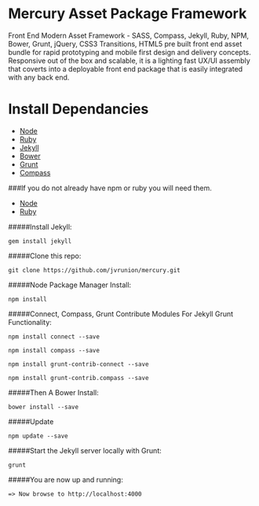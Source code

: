 Mercury Asset Package Framework
===============================

Front End Modern Asset Framework - SASS, Compass, Jekyll, Ruby, NPM, Bower, Grunt, jQuery, CSS3 Transitions, HTML5 pre built front end asset bundle for rapid prototyping and mobile first design and delivery concepts.  Responsive out of the box and scalable, it is a lighting fast UX/UI assembly that coverts into a deployable front end package that is easily integrated with any back end.


Install Dependancies
====================

- [Node](http://nodejs.org/)
- [Ruby](https://www.ruby-lang.org/en/downloads/)
- [Jekyll](http://jekyllrb.com/)
- [Bower](http://bower.io/)
- [Grunt](http://gruntjs.com/)
- [Compass](http://compass-style.org/)

###If you do not already have npm or ruby you will need them.

- [Node](http://nodejs.org/)
- [Ruby](https://www.ruby-lang.org/en/downloads/)

#####Install Jekyll:

``gem install jekyll``

#####Clone this repo:

``git clone https://github.com/jvrunion/mercury.git``

#####Node Package Manager Install:

``npm install``

#####Connect, Compass, Grunt Contribute Modules For Jekyll Grunt Functionality:

``npm install connect --save``

``npm install compass --save``

``npm install grunt-contrib-connect --save``

``npm install grunt-contrib.compass --save``

#####Then A Bower Install:

``bower install --save``

#####Update

``npm update --save``

#####Start the Jekyll server locally with Grunt:

``grunt``

#####You are now up and running:

``=> Now browse to http://localhost:4000``